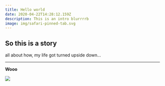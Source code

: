 ```yaml
---
title: Hello world
date: 2020-04-22T14:28:12.159Z
description: This is an intro blurrrrb
image: img/safari-pinned-tab.svg
---
```

## So this is a story

all about how, my life got turned upside down...

- - -

**Wooo**

![](img/about-sustainable-farming.jpg)